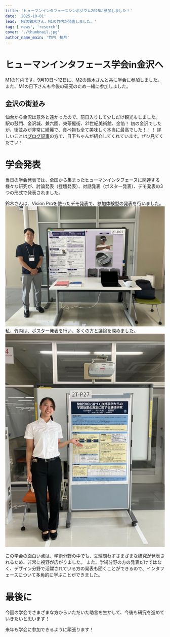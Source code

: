 ```yaml
---
title: 'ヒューマンインタフェースシンポジウム2025に参加しました！'
date: '2025-10-01'
lead: 'M2の鈴木さん、M1の竹内が発表しました。'
tag: ['news', 'reserch']
cover: './thumbnail.jpg'
author_name_main: '竹内　柚月'
---
```


# ヒューマンインタフェース学会in金沢へ

M1の竹内です。9月10日〜12日に、M2の鈴木さんと共に学会に参加しました。
また、M1の日下さんも今後の研究のため一緒に参加しました。

## 金沢の街並み

仙台から金沢は意外と遠かったので、前日入りして少しだけ観光もしました。
駅の鼓門、金沢城、兼六園、東茶屋街、21世紀美術館、金箔！
初の金沢でしたが、街並みが非常に綺麗で、食べ物も全て美味しく本当に最高でした！！！
詳しいことは[ブログ記事](../../../events/2025/human-interface-symposium/blog/index.html)の方で、日下ちゃんが紹介してくれています。ぜひ見てください！

# 学会発表

当日の学会発表では、全国から集まったヒューマンインタフェースに関連する様々な研究が、討論発表（登壇発表）、対話発表（ポスター発表）、デモ発表の3つの形式で発表されました。

鈴木さんは、Vision Proを使ったデモ発表で、参加体験型の発表を行いました。
![福井の恐竜](./1.jpg)
私、竹内は、ポスター発表を行い、多くの方と議論を深めました。
![福井の恐竜](./2.jpg)

この学会の面白い点は、学術分野の中でも、文理問わずさまざまな研究が発表されるため、非常に視野が広がりました。
また、学術分野の方の発表だけではなく、デザイン分野で活躍されている方の発表も聞くことができるので、インタフェースについて多角的に学ぶことができました。

# 最後に

今回の学会でさまざまな方からいただいた助言を生かして、今後も研究を進めていきたいと思います！

来年も学会に参加できるように頑張ります！
